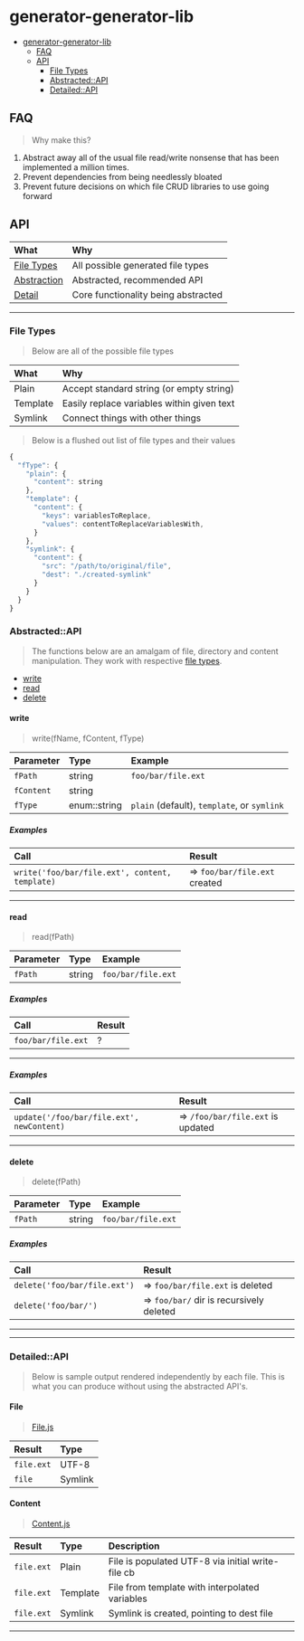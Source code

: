 # generator-generator-lib

<!-- TOC START min:1 max:3 link:true update:true -->

* [generator-generator-lib](#generator-generator-lib)
  * [FAQ](#faq)
  * [API](#api)
    * [File Types](#file-types)
    * [Abstracted::API](#abstractedapi)
    * [Detailed::API](#detailedapi)

<!-- TOC END -->

## FAQ

> Why make this?

1. Abstract away all of the usual file read/write nonsense that has been implemented a million times.
2. Prevent dependencies from being needlessly bloated
3. Prevent future decisions on which file CRUD libraries to use going forward

## API

| What                          | Why                                 |
| :---------------------------- | :---------------------------------- |
| [File Types](#file-types)     | All possible generated file types   |
| [Abstraction](#abstractedapi) | Abstracted, recommended API         |
| [Detail](#detailedapi)        | Core functionality being abstracted |

---

### File Types

> Below are all of the possible file types

| What     | Why                                        |
| :------- | :----------------------------------------- |
| Plain    | Accept standard string (or empty string)   |
| Template | Easily replace variables within given text |
| Symlink  | Connect things with other things           |

> Below is a flushed out list of file types and their values

```js
{
  "fType": {
    "plain": {
      "content": string
    },
    "template": {
      "content": {
        "keys": variablesToReplace,
        "values": contentToReplaceVariablesWith,
      }
    },
    "symlink": {
      "content": {
        "src": "/path/to/original/file",
        "dest": "./created-symlink"
      }
    }
  }
}
```

### Abstracted::API

<!--
QUESTION: I'm not sure this API makes sense anymore...
-->

> The functions below are an amalgam of file, directory and content manipulation. They work with respective [file types](#file-types).

* [write](#write)
* [read](#read)
* [delete](#delete)

#### write

> write(fName, fContent, fType)

| Parameter  | Type         | Example                                     |
| :--------- | :----------- | :------------------------------------------ |
| `fPath`    | string       | `foo/bar/file.ext`                          |
| `fContent` | string       |                                             |
| `fType`    | enum::string | `plain` (default), `template`, or `symlink` |

##### Examples

| Call                                           | Result                        |
| :--------------------------------------------- | :---------------------------- |
| `write('foo/bar/file.ext', content, template)` | => `foo/bar/file.ext` created |

---

#### read

> read(fPath)

| Parameter | Type   | Example            |
| :-------- | :----- | :----------------- |
| `fPath`   | string | `foo/bar/file.ext` |

##### Examples

| Call               | Result |
| :----------------- | :----- |
| `foo/bar/file.ext` | ?      |

---

##### Examples

| Call                                      | Result                            |
| :---------------------------------------- | :-------------------------------- |
| `update('/foo/bar/file.ext', newContent)` | => `/foo/bar/file.ext` is updated |

---

#### delete

> delete(fPath)

| Parameter | Type   | Example            |
| :-------- | :----- | :----------------- |
| `fPath`   | string | `foo/bar/file.ext` |

##### Examples

| Call                         | Result                                   |
| :--------------------------- | :--------------------------------------- |
| `delete('foo/bar/file.ext')` | => `foo/bar/file.ext` is deleted         |
| `delete('foo/bar/')`         | => `foo/bar/` dir is recursively deleted |

---

---

### Detailed::API

> Below is sample output rendered independently by each file. This is what you can produce without using the abstracted API's.

#### File

> [File.js](./file.js)

| Result     | Type    |
| :--------- | :------ |
| `file.ext` | UTF-8   |
| `file`     | Symlink |

#### Content

> [Content.js](./content.js)

| Result     | Type     | Description                                       |
| :--------- | :------- | :------------------------------------------------ |
| `file.ext` | Plain    | File is populated UTF-8 via initial write-file cb |
| `file.ext` | Template | File from template with interpolated variables    |
| `file.ext` | Symlink  | Symlink is created, pointing to dest file         |

---

